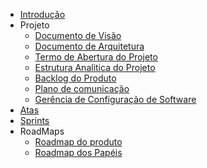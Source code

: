 - [Introdução](introducao)
- Projeto
  - [Documento de Visão](docs/projeto/documentovisao)
  - [Documento de Arquitetura](docs/projeto/documentoarquitetura)
  - [Termo de Abertura do Projeto](docs/projeto/tap)
  - [Estrutura Analitica do Projeto](docs/projeto/eap)
  - [Backlog do Produto](docs/projeto/backlog)
  - [Plano de comunicação](docs/projeto/planocomunicacao)
  - [Gerência de Configuração de Software](docs/projeto/planogerencia)
- [Atas](atas/indice)
- [Sprints](sprints/indice)
- RoadMaps
  - [Roadmap do produto](docs/roadmap/roadmapProduto)
  - [Roadmap dos Papéis](docs/roadmap/roadmapPapeis)
